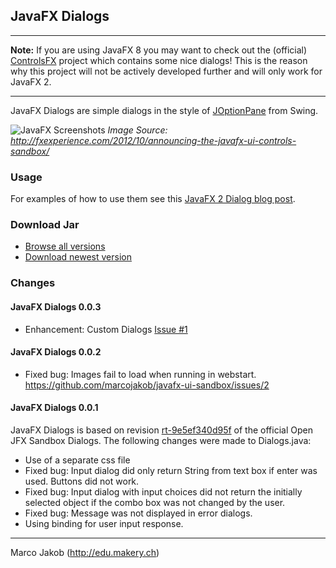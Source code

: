 ## JavaFX Dialogs ##

---
**Note:** If you are using JavaFX 8 you may want to check out the (official) [ControlsFX](http://fxexperience.com/controlsfx/) project which contains some nice dialogs!
This is the reason why this project will not be actively developed further and will only work for JavaFX 2.

---

JavaFX Dialogs are simple dialogs in the style of [JOptionPane](http://docs.oracle.com/javase/tutorial/uiswing/components/dialog.html) from Swing.

![JavaFX Screenshots](https://raw.github.com/marcojakob/javafx-ui-sandbox/master/img/javafx-dialogs-screenshots.png)
*Image Source: http://fxexperience.com/2012/10/announcing-the-javafx-ui-controls-sandbox/*

### Usage ###
For examples of how to use them see this [JavaFX 2 Dialog blog post](http://edu.makery.ch/blog/2012/10/30/javafx-2-dialogs/).

### Download Jar ###

* [Browse all versions](https://github.com/marcojakob/javafx-ui-sandbox/tree/master/javafx-dialogs/dist)
* [Download newest version](https://github.com/marcojakob/javafx-ui-sandbox/raw/master/javafx-dialogs/dist/javafx-dialogs-0.0.3.jar)

### Changes ###

#### JavaFX Dialogs 0.0.3 ####
* Enhancement: Custom Dialogs [Issue #1](https://github.com/marcojakob/javafx-ui-sandbox/issues/1)

#### JavaFX Dialogs 0.0.2 ####
* Fixed bug: Images fail to load when running in webstart. https://github.com/marcojakob/javafx-ui-sandbox/issues/2 

#### JavaFX Dialogs 0.0.1 ####
JavaFX Dialogs is based on revision [rt-9e5ef340d95f](http://hg.openjdk.java.net/openjfx/sandbox-8/controls/rt/rev/9e5ef340d95f) of the official Open JFX Sandbox Dialogs.
The following changes were made to Dialogs.java:
* Use of a separate css file
* Fixed bug: Input dialog did only return String from text box if enter was used. Buttons 
	did not work.
* Fixed bug: Input dialog with input choices did not return the initially selected object
	if the combo box was not changed by the user.
* Fixed bug: Message was not displayed in error dialogs.
* Using binding for user input response.

---
Marco Jakob (http://edu.makery.ch)

